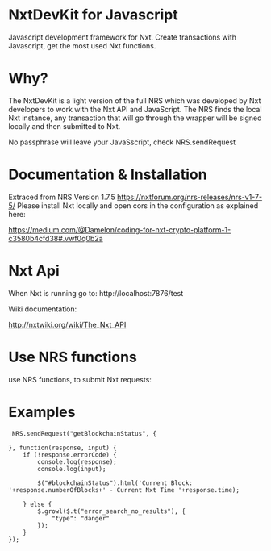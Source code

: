 # NxtDevKit for Javascript
Javascript development framework for Nxt. Create transactions with Javascript, get the most used Nxt functions. 

# Why?

The NxtDevKit is a light version of the full NRS which was developed by Nxt developers to work with the Nxt API and JavaScript.
The NRS finds the local Nxt instance, any transaction that will go through the wrapper will be signed locally and then submitted to Nxt.

No passphrase will leave your JavaSscript, check NRS.sendRequest

# Documentation & Installation

Extraced from NRS Version 1.7.5 https://nxtforum.org/nrs-releases/nrs-v1-7-5/
Please install Nxt locally and open cors in the configuration as explained here:

https://medium.com/@Damelon/coding-for-nxt-crypto-platform-1-c3580b4cfd38#.vwf0q0b2a


# Nxt Api

When Nxt is running go to: http://localhost:7876/test

Wiki documentation:

http://nxtwiki.org/wiki/The_Nxt_API

# Use NRS functions

use NRS functions, to submit Nxt requests:

# Examples

	 NRS.sendRequest("getBlockchainStatus", {
					
	}, function(response, input) {
		if (!response.errorCode) {
			console.log(response);
			console.log(input);

			$("#blockchainStatus").html('Current Block: '+response.numberOfBlocks+' - Current Nxt Time '+response.time);

		} else {
			$.growl($.t("error_search_no_results"), {
				"type": "danger"
			});
		}
	});
